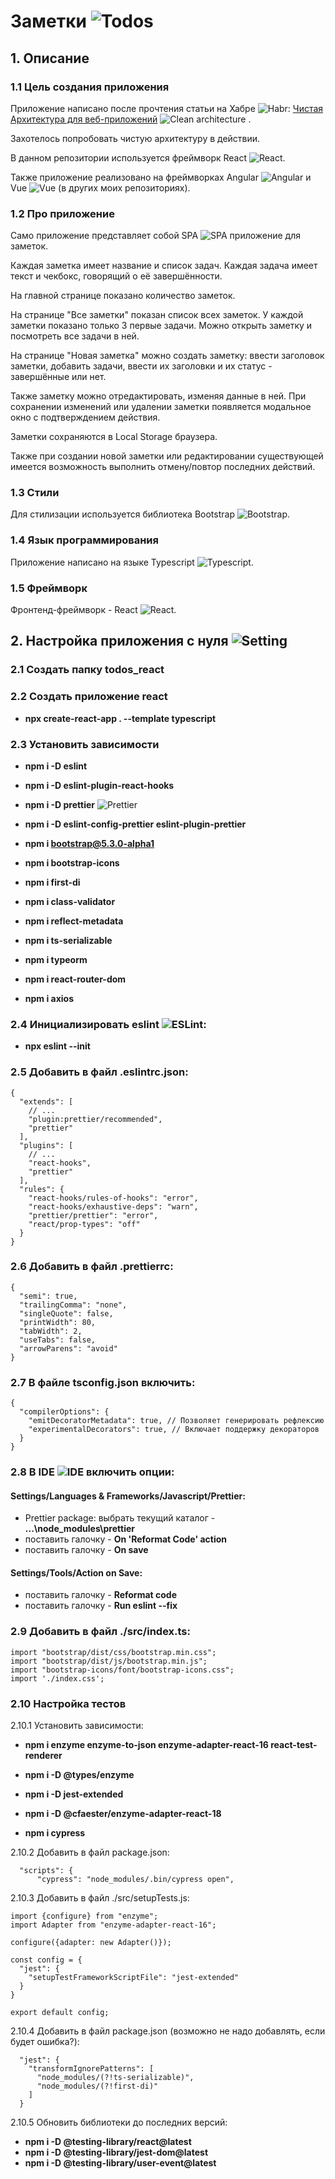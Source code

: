 # Заметки ![Todos](./images/Todos.png)

## 1. Описание

### 1.1 Цель создания приложения

Приложение написано после прочтения статьи на
Хабре ![Habr](./images/Habr.png): [Чистая Архитектура для веб-приложений](https://habr.com/ru/post/493430/) ![Clean architecture](./images/Clean_architecture.png)
.

Захотелось попробовать чистую архитектуру в действии.

В данном репозитории используется фреймворк React ![React](./images/React.png).

Также приложение реализовано на фреймворках Angular ![Angular](./images/Angular.png) и Vue ![Vue](./images/Vue.png) (в
других моих репозиториях).

### 1.2 Про приложение

Само приложение представляет собой SPA ![SPA](./images/SPA.png) приложение для заметок.

Каждая заметка имеет название и список задач. Каждая
задача имеет текст и чекбокс, говорящий о её завершённости.

На главной странице показано количество заметок.

На странице "Все заметки" показан список всех заметок. У каждой заметки показано только 3 первые задачи. Можно открыть
заметку и посмотреть все задачи в ней.

На странице "Новая заметка" можно создать заметку: ввести заголовок заметки, добавить задачи, ввести их заголовки и их
статус - завершённые или нет.

Также заметку можно отредактировать, изменяя данные в ней. При сохранении изменений или удалении заметки появляется
модальное окно с подтверждением действия.

Заметки сохраняются в Local Storage браузера.

Также при создании новой заметки или редактировании существующей имеется возможность выполнить отмену/повтор последних
действий.

### 1.3 Стили

Для стилизации используется библиотека Bootstrap ![Bootstrap](./images/Bootstrap.png).

### 1.4 Язык программирования

Приложение написано на языке Typescript ![Typescript](./images/Typescript.png).

### 1.5 Фреймворк

Фронтенд-фреймворк - React ![React](./images/React.png).

## 2. Настройка приложения с нуля ![Setting](./images/Setting.png)

### 2.1 Создать папку **todos_react**

### 2.2 Создать приложение react

* **npx create-react-app . --template typescript**

### 2.3 Установить зависимости

* **npm i -D eslint**
* **npm i -D eslint-plugin-react-hooks**

* **npm i -D prettier** ![Prettier](./images/Prettier.png)
* **npm i -D eslint-config-prettier eslint-plugin-prettier**

* **npm i bootstrap@5.3.0-alpha1**
* **npm i bootstrap-icons**

* **npm i first-di**
* **npm i class-validator**
* **npm i reflect-metadata**
* **npm i ts-serializable**
* **npm i typeorm**

* **npm i react-router-dom**
* **npm i axios**

### 2.4 Инициализировать eslint ![ESLint](./images/ESLint.png):

* **npx eslint --init**

### 2.5 Добавить в файл .eslintrc.json:

```
{
  "extends": [
    // ...
    "plugin:prettier/recommended",
    "prettier"
  ],
  "plugins": [
    // ...
    "react-hooks",
    "prettier"
  ],
  "rules": {
    "react-hooks/rules-of-hooks": "error",
    "react-hooks/exhaustive-deps": "warn",
    "prettier/prettier": "error",
    "react/prop-types": "off"
  }
}
```

### 2.6 Добавить в файл .prettierrc:

```
{
  "semi": true,
  "trailingComma": "none",
  "singleQuote": false,
  "printWidth": 80,
  "tabWidth": 2,
  "useTabs": false,
  "arrowParens": "avoid"
}
```

### 2.7 В файле tsconfig.json включить:

```
{
  "compilerOptions": {
    "emitDecoratorMetadata": true, // Позволяет генерировать рефлексию
    "experimentalDecorators": true, // Включает поддержку декораторов
  }
}
```

### 2.8 В IDE ![IDE](./images/IDE.png) включить опции:

#### Settings/Languages & Frameworks/Javascript/Prettier:

* Prettier package: выбрать текущий каталог - **...\node_modules\prettier**
* поставить галочку - **On 'Reformat Code' action**
* поставить галочку - **On save**

#### Settings/Tools/Action on Save:

* поставить галочку - **Reformat code**
* поставить галочку - **Run eslint --fix**

### 2.9 Добавить в файл ./src/index.ts:

```
import "bootstrap/dist/css/bootstrap.min.css";
import "bootstrap/dist/js/bootstrap.min.js";
import "bootstrap-icons/font/bootstrap-icons.css";
import './index.css';
```

### 2.10 Настройка тестов

2.10.1 Установить зависимости:

* **npm i enzyme enzyme-to-json enzyme-adapter-react-16 react-test-renderer**
* **npm i -D @types/enzyme**
* **npm i -D jest-extended**
* **npm i -D @cfaester/enzyme-adapter-react-18**

* **npm i cypress**

2.10.2 Добавить в файл package.json:

```
  "scripts": {
	  "cypress": "node_modules/.bin/cypress open", 
```

2.10.3 Добавить в файл ./src/setupTests.js:

```
import {configure} from "enzyme";
import Adapter from "enzyme-adapter-react-16";

configure({adapter: new Adapter()});

const config = {
  "jest": {
    "setupTestFrameworkScriptFile": "jest-extended"
  }
}

export default config;
```

2.10.4 Добавить в файл package.json (возможно не надо добавлять, если будет ошибка?):

```
  "jest": {
    "transformIgnorePatterns": [
      "node_modules/(?!ts-serializable)",
      "node_modules/(?!first-di)"
    ]
  }
```

2.10.5 Обновить библиотеки до последних версий:

* **npm i -D @testing-library/react@latest**
* **npm i -D @testing-library/jest-dom@latest**
* **npm i -D @testing-library/user-event@latest**
